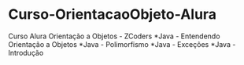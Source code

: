 # Curso-OrientacaoObjeto-Alura
Curso Alura Orientação a Objetos - ZCoders
*Java - Entendendo Orientação a Objetos
*Java - Polimorfismo
*Java - Exceções 
*Java - Introdução 
